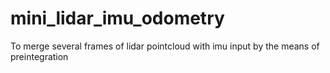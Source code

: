 # mini_lidar_imu_odometry
To merge several frames of lidar pointcloud with imu input by the means of preintegration
